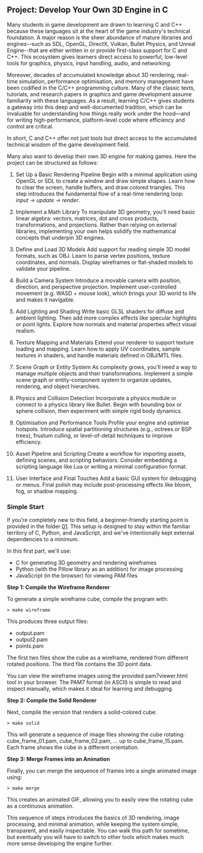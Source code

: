 
## Project: Develop Your Own 3D Engine in C

Many students in game development are drawn to learning C and C++ because these languages sit at the
heart of the game industry's technical foundation. A major reason is the sheer abundance of mature
libraries and engines--such as SDL, OpenGL, DirectX, Vulkan, Bullet Physics, and Unreal Engine--that
are either written in or provide first-class support for C and C++. This ecosystem gives learners
direct access to powerful, low-level tools for graphics, physics, input handling, audio, and networking.

Moreover, decades of accumulated knowledge about 3D rendering, real-time simulation, performance optimisation,
and memory management have been codified in the C/C++ programming culture. Many of the classic texts,
tutorials, and research papers in graphics and game development assume familiarity with these languages.
As a result, learning C/C++ gives students a gateway into this deep and well-documented tradition, which
can be invaluable for understanding how things really work under the hood—and for writing high-performance,
platform-level code where efficiency and control are critical.

In short, C and C++ offer not just tools but direct access to the accumulated technical wisdom of the
game development field.

Many also want to develop their own 3D engine for making games. Here the project can be structured as follows:

1. Set Up a Basic Rendering Pipeline
Begin with a minimal application using OpenGL or SDL to create a window and draw simple shapes. Learn how
to clear the screen, handle buffers, and draw colored triangles. This step introduces the fundamental flow
of a real-time rendering loop: *input → update → render*.

2. Implement a Math Library
To manipulate 3D geometry, you'll need basic linear algebra: vectors, matrices, dot and cross products,
transformations, and projections. Rather than relying on external libraries, implementing your own helps
solidify the mathematical concepts that underpin 3D engines.

3. Define and Load 3D Models
Add support for reading simple 3D model formats, such as OBJ. Learn to parse vertex positions, texture
coordinates, and normals. Display wireframes or flat-shaded models to validate your pipeline.

4. Build a Camera System
Introduce a movable camera with position, direction, and perspective projection. Implement user-controlled
movement (e.g. WASD + mouse look), which brings your 3D world to life and makes it navigable.

5. Add Lighting and Shading
Write basic GLSL shaders for diffuse and ambient lighting. Then add more complex effects like specular
highlights or point lights. Explore how normals and material properties affect visual realism.

6. Texture Mapping and Materials
Extend your renderer to support texture loading and mapping. Learn how to apply UV coordinates, sample
textures in shaders, and handle materials defined in OBJ/MTL files.

7. Scene Graph or Entity System
As complexity grows, you'll need a way to manage multiple objects and their transformations. Implement
a simple scene graph or entity-component system to organize updates, rendering, and object hierarchies.

8. Physics and Collision Detection
Incorporate a physics module or connect to a physics library like Bullet. Begin with bounding box or
sphere collision, then experiment with simple rigid body dynamics.

9. Optimisation and Performance Tools
Profile your engine and optimise hotspots. Introduce spatial partitioning structures (e.g., octrees or
BSP trees), frustum culling, or level-of-detail techniques to improve efficiency.

10.	Asset Pipeline and Scripting
Create a workflow for importing assets, defining scenes, and scripting behaviors. Consider embedding a
scripting language like Lua or writing a minimal configuration format.

11.	User Interface and Final Touches
Add a basic GUI system for debugging or menus. Final polish may include post-processing effects like
bloom, fog, or shadow mapping.


### Simple Start

If you're completely new to this field, a beginner-friendly starting point is provided in the folder [01](./01/).
This setup is designed to stay within the familiar territory of C, Python, and JavaScript, and we've intentionally
kept external dependencies to a minimum.

In this first part, we'll use:
- C for generating 3D geometry and rendering wireframes
- Python (with the Pillow library as an addition) for image processing
- JavaScript (in the browser) for viewing PAM files


__Step 1: Compile the Wireframe Renderer__

To generate a simple wireframe cube, compile the program with:

```shell
> make wireframe
```

This produces three output files:
- output.pam
- output2.pam
- points.pam

The first two files show the cube as a wireframe, rendered from different rotated positions.
The third file contains the 3D point data.

You can view the wireframe images using the provided pam7viewer.html tool in your browser.
The PAM7 format (in ASCII) is simple to read and inspect manually, which makes it ideal for
learning and debugging.


__Step 2: Compile the Solid Renderer__

Next, compile the version that renders a solid-colored cube:

```shell
> make solid
```

This will generate a sequence of image files showing the cube rotating:
cube_frame_01.pam, cube_frame_02.pam, … up to cube_frame_15.pam.
Each frame shows the cube in a different orientation.


__Step 3: Merge Frames into an Animation__

Finally, you can merge the sequence of frames into a single animated image using:

```shell
> make merge
```

This creates an animated GIF, allowing you to easily view the rotating cube as a continuous animation.

This sequence of steps introduces the basics of 3D rendering, image processing, and minimal animation,
while keeping the system simple, transparent, and easily inspectable. You can walk this path for 
sometime, but eventually you will have to switch to other tools which makes much more sense developing
the engine further.

